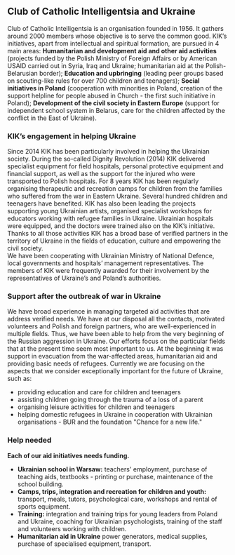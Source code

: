 ## Club of Catholic Intelligentsia and Ukraine
Club of Catholic Intelligentsia is an organisation founded in 1956. It gathers around 2000 members whose objective is to serve the common good. KIK’s initiatives, apart from intellectual and spiritual formation, are pursued in 4 main areas: **Humanitarian and development aid and other aid activities** (projects funded by the Polish Ministry of Foreign Affairs or by American USAID carried out in Syria, Iraq and Ukraine; humanitarian aid at the Polish-Belarusian border); **Education and upbringing** (leading peer groups based on scouting-like rules for over 700 children and teenagers); **Social initiatives in Poland** (cooperation with minorities in Poland, creation of the support helpline for people abused in Church - the first such initiative in Poland); **Development of the civil society in Eastern Europe** (support for independent school system in Belarus, care for the children affected by the conflict in the East of Ukraine).

### KIK’s engagement in helping Ukraine
Since 2014 KIK has been particularly involved in helping the Ukrainian society. During the so-called Dignity Revolution (2014) KIK delivered specialist equipment for field hospitals, personal protective equipment and financial support, as well as the support for the injured who were transported to Polish hospitals. For 8 years KIK has been regularly organising therapeutic and recreation camps for children from the families who suffered from the war in Eastern Ukraine. Several hundred children and teenagers have benefited. KIK has also been leading the projects supporting young Ukrainian artists, organised specialist workshops for educators working with refugee families in Ukraine. Ukrainian hospitals were equipped, and the doctors were trained also on the KIK’s initiative. Thanks to all those activities KIK has a broad base of verified partners in the territory of Ukraine in the fields of education, culture and empowering the civil society.  
We have been cooperating with Ukrainian Ministry of National Defence, local governments and hospitals’ management representatives. The members of KIK were frequently awarded for their involvement by the representatives of Ukraine’s and Poland’s authorities.
### Support after the outbreak of war in Ukraine
We have broad experience in managing targeted aid activities that are address verified needs. We have at our disposal all the contacts, motivated volunteers and Polish and foreign partners, who are well-experienced in multiple fields. Thus, we have been able to help from the very beginning of the Russian aggression in Ukraine. Our efforts focus on the particular fields that at the present time seem most important to us. At the beginning it was support in evacuation from the war-affected areas, humanitarian aid and providing basic needs of refugees. Currently we are focusing on the aspects that we consider exceptionally important for the future of Ukraine, such as:

- providing education and care for children and teenagers
- assisting children going through the trauma of a loss of a parent
- organising leisure activities for children and teenagers
- helping domestic refugees in Ukraine in cooperation with Ukrainian organisations - BUR and the foundation "Chance for a new life."

### Help needed
**Each of our aid initiatives needs funding.**
- **Ukrainian school in Warsaw:** teachers' employment, purchase of teaching aids, textbooks - printing or purchase, maintenance of the school building.
- **Camps, trips, integration and recreation for children and youth:** transport, meals, tutors, psychological care, workshops and rental of sports equipment.
- **Training:** integration and training trips for young leaders from Poland and Ukraine, coaching for Ukrainian psychologists, training of the staff and volunteers working with children.
- **Humanitarian aid in Ukraine** power generators, medical supplies, purchase of specialised equipment, transport.